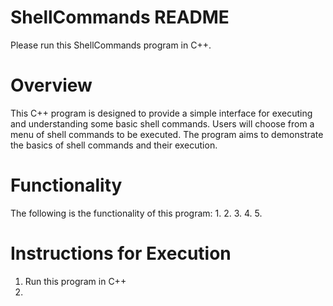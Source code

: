 # ShellCommands README

Please run this ShellCommands program in C++. 

# Overview

This C++ program is designed to provide a simple interface for executing and understanding some basic shell commands. Users will choose from a menu of shell commands to be executed. The program aims to demonstrate the basics of shell commands and their execution.

# Functionality
The following is the functionality of this program:
1.
2.
3.
4.
5.

# Instructions for Execution
1. Run this program in C++
2. 
